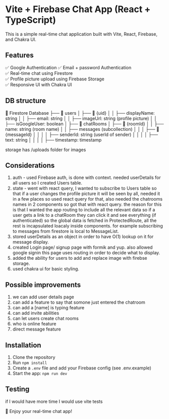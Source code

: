 # Vite + Firebase Chat App (React + TypeScript)
This is a simple real-time chat application built with Vite, React, Firebase, and Chakra UI.

## Features
✅ Google Authentication 
✅ Email + password Authentication  
✅ Real-time chat using Firestore  
✅ Profile picture upload using Firebase Storage  
✅ Responsive UI with Chakra UI


## DB structure
📂 Firestore Database
 ├── 📁 users
 │   ├── 📄 {uid}
 │   │   ├── displayName: string
 │   │   ├── email: string
 │   │   ├── imageUrl: string (profile picture)
 │   │   ├── isGoogleUser: boolean
 │
 ├── 📁 chatRooms
 │   ├── 📄 {roomId}
 │   │   ├── name: string (room name)
 │   │   ├── messages (subcollection)
 │   │   │   ├── 📄 {messageId}
 │   │   │   │   ├── senderId: string (userId of sender)
 │   │   │   │   ├── text: string
 │   │   │   │   ├── timestamp: timestamp

storage has /uploads folder for images


## Considerations
1. auth - used Firebase auth, is done with context. needed userDetails for all users so I created Users table.  
2. state - went with react query, I wanted to subscribe to Users table so that if a user changes the profile picture it will be seen by all, needed it in a few places so used react query for that, also needed the chatrooms names in 2 components so got that with react query. the reason for this is that I wanted the app routing to include all the relevant data so if a user gets a link to a chatRoom they can click it and see everything (if authenticated) so the global data is fetched in ProtectedRoute, all the rest is incapsulated loacaly inside components. for example subscribing to messages from firestore is local to MessageList.
3. stored userDetails as an object in order to have O(1) lookup on it for message display.
4. created Login page/ signup page with formik and yup. also allowed google signin this page uses routing in order to decide what to display.
5. added the ability for users to add and replace image with firebse storage.
6. used chakra ui for basic styling.

## Possible improvements
1. we can add user details page
2. can add a feature to say that somone just entered the chatroom
3. can add a [name] is typing feature
4. can add invite abilities
5. can let users create chat rooms
6. who is online feature
7. direct message feature

## Installation
1. Clone the repository  
2. Run `npm install`  
3. Create a `.env` file and add your Firebase config  (see .env.example)
4. Start the app: `npm run dev`  

## Testing
if I would have more time I would use vite tests  

🚀 Enjoy your real-time chat app!
